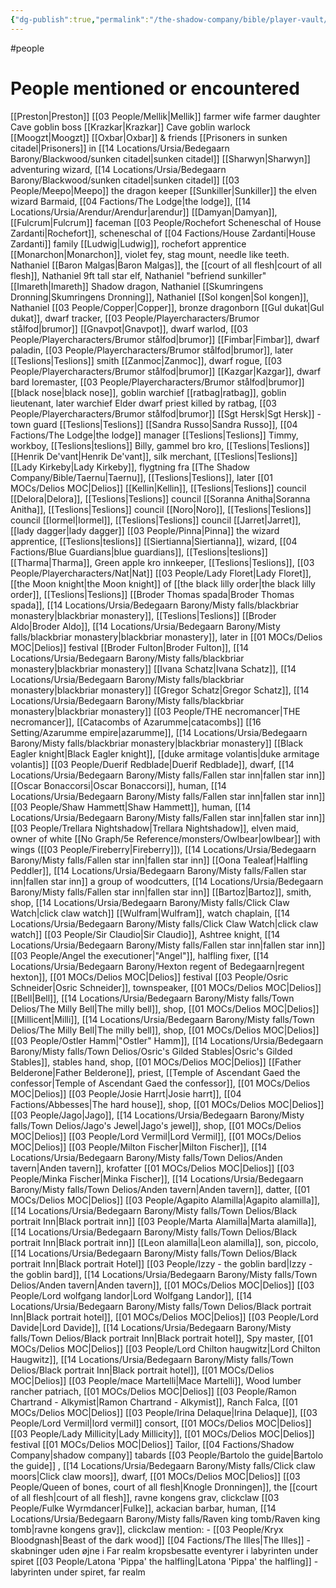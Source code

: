 ```yaml
---
{"dg-publish":true,"permalink":"/the-shadow-company/bible/player-vault/5-people/","title":"People"}
---
```


#people 
# People mentioned or encountered
[[Preston\|Preston]]
[[03 People/Mellik\|Mellik]]
farmer wife
farmer daughter
Cave goblin boss [[Krazkar\|Krazkar]]
Cave goblin warlock [[Moogzt\|Moogzt]]
[[Oxbar\|Oxbar]] & friends
[[Prisoners in sunken citadel\|Prisoners]] in [[14 Locations/Ursia/Bedegaarn Barony/Blackwood/sunken citadel\|sunken citadel]]
[[Sharwyn\|Sharwyn]] adventuring wizard, [[14 Locations/Ursia/Bedegaarn Barony/Blackwood/sunken citadel\|sunken citadel]]
[[03 People/Meepo\|Meepo]] the dragon keeper
[[Sunkiller\|Sunkiller]] the elven wizard
Barmaid, [[04 Factions/The Lodge\|the lodge]], [[14 Locations/Ursia/Arendur/Arendur\|arendur]]
[[Damyan\|Damyan]], [[Fulcrum\|Fulcrum]] faceman
[[03 People/Rochefort Scheneschal of House Zardanti\|Rochefort]], scheneschal of [[04 Factions/House Zardanti\|House Zardanti]] family
[[Ludwig\|Ludwig]], rochefort apprentice
[[Monarchon\|Monarchon]], violet fey, stag mount, needle like teeth. Nathaniel
[[Baron Malgas\|Baron Malgas]], the [[court of all flesh\|court of all flesh]], Nathaniel
9ft tall star elf, Nathaniel "befriend sunkiller"
[[Imareth\|Imareth]] Shadow dragon, Nathaniel
[[Skumringens Dronning\|Skumringens Dronning]], Nathaniel
[[Sol kongen\|Sol kongen]], Nathaniel
[[03 People/Copper\|Copper]], bronze dragonborn
[[Gul dukat\|Gul dukat]], dwarf tracker, [[03 People/Playercharacters/Brumor stålfod\|brumor]]
[[Gnavpot\|Gnavpot]], dwarf warlod, [[03 People/Playercharacters/Brumor stålfod\|brumor]]
[[Fimbar\|Fimbar]], dwarf paladin, [[03 People/Playercharacters/Brumor stålfod\|brumor]], later [[Teslions\|Teslions]] smith
[[Zanmoc\|Zanmoc]], dwarf rogue, [[03 People/Playercharacters/Brumor stålfod\|brumor]]
[[Kazgar\|Kazgar]], dwarf bard loremaster, [[03 People/Playercharacters/Brumor stålfod\|brumor]]
[[black nose\|black nose]], goblin warchief
[[ratbag\|ratbag]], goblin lieutenant, later warchief
Elder dwarf priest killed by ratbag, [[03 People/Playercharacters/Brumor stålfod\|brumor]]
[[Sgt Hersk\|Sgt Hersk]] - town guard [[Teslions\|Teslions]]
[[Sandra Russo\|Sandra Russo]], [[04 Factions/The Lodge\|the lodge]] manager [[Teslions\|Teslions]]
Timmy, workboy, [[Teslions\|teslions]]
Billy, gammel bro kro, [[Teslions\|Teslions]]
[[Henrik De'vant\|Henrik De'vant]], silk merchant, [[Teslions\|Teslions]]
[[Lady Kirkeby\|Lady Kirkeby]], flygtning fra [[The Shadow Company/Bible/Taernu\|Taernu]], [[Teslions\|Teslions]], later [[01 MOCs/Delios MOC\|Delios]]
[[Kellin\|Kellin]], [[Teslions\|Teslions]] council
[[Delora\|Delora]], [[Teslions\|Teslions]] council
[[Soranna Anitha\|Soranna Anitha]], [[Teslions\|Teslions]] council
[[Noro\|Noro]], [[Teslions\|Teslions]] council
[[Iormel\|Iormel]], [[Teslions\|Teslions]] council
[[Jarret\|Jarret]], [[lady dagger\|lady dagger]]
[[03 People/Pinna\|Pinna]] the wizard apprentice, [[Teslions\|teslions]]
[[Siertianna\|Siertianna]], wizard, [[04 Factions/Blue Guardians\|blue guardians]], [[Teslions\|teslions]]
[[Tharma\|Tharma]], Green apple kro innkeeper, [[Teslions\|Teslions]], [[03 People/Playercharacters/Nat\|Nat]]
[[03 People/Lady Floret\|Lady Floret]], [[the Moon knight\|the Moon knight]] of [[the black lilly order\|the black lilly order]], [[Teslions\|Teslions]]
[[Broder Thomas spada\|Broder Thomas spada]], [[14 Locations/Ursia/Bedegaarn Barony/Misty falls/blackbriar monastery\|blackbriar monastery]], [[Teslions\|Teslions]]
[[Broder Aldo\|Broder Aldo]], [[14 Locations/Ursia/Bedegaarn Barony/Misty falls/blackbriar monastery\|blackbriar monastery]], later in [[01 MOCs/Delios MOC\|Delios]] festival
[[Broder Fulton\|Broder Fulton]], [[14 Locations/Ursia/Bedegaarn Barony/Misty falls/blackbriar monastery\|blackbriar monastery]]
[[Ivana Schatz\|Ivana Schatz]], [[14 Locations/Ursia/Bedegaarn Barony/Misty falls/blackbriar monastery\|blackbriar monastery]]
[[Gregor Schatz\|Gregor Schatz]], [[14 Locations/Ursia/Bedegaarn Barony/Misty falls/blackbriar monastery\|blackbriar monastery]]
[[03 People/THE necromancer\|THE necromancer]], [[Catacombs of Azarumme\|catacombs]] [[16 Setting/Azarumme empire\|azarumme]], [[14 Locations/Ursia/Bedegaarn Barony/Misty falls/blackbriar monastery\|blackbriar monastery]]
[[Black Eagler knight\|Black Eagler knight]], [[duke armitage volantis\|duke armitage volantis]]
[[03 People/Duerif Redblade\|Duerif Redblade]], dwarf, [[14 Locations/Ursia/Bedegaarn Barony/Misty falls/Fallen star inn\|fallen star inn]]
[[Oscar Bonaccorsi\|Oscar Bonaccorsi]], human, [[14 Locations/Ursia/Bedegaarn Barony/Misty falls/Fallen star inn\|fallen star inn]]
[[03 People/Shaw Hammett\|Shaw Hammett]], human, [[14 Locations/Ursia/Bedegaarn Barony/Misty falls/Fallen star inn\|fallen star inn]]
[[03 People/Trellara Nightshadow\|Trellara Nightshadow]], elven maid, owner of white [[No Graph/5e Reference/monsters/Owlbear\|owlbear]] with wings ([[03 People/Fireberry\|Fireberry]]), [[14 Locations/Ursia/Bedegaarn Barony/Misty falls/Fallen star inn\|fallen star inn]]
[[Oona Tealeaf\|Halfling Peddler]], [[14 Locations/Ursia/Bedegaarn Barony/Misty falls/Fallen star inn\|fallen star inn]]
a group of woodcutters, [[14 Locations/Ursia/Bedegaarn Barony/Misty falls/Fallen star inn\|fallen star inn]]
[[Bartoz\|Bartoz]], smith, shop, [[14 Locations/Ursia/Bedegaarn Barony/Misty falls/Click Claw Watch\|click claw watch]]
[[Wulfram\|Wulfram]], watch chaplain, [[14 Locations/Ursia/Bedegaarn Barony/Misty falls/Click Claw Watch\|click claw watch]]
[[03 People/Sir Claudio\|Sir Claudio]], Ashtree knight, [[14 Locations/Ursia/Bedegaarn Barony/Misty falls/Fallen star inn\|fallen star inn]]
[[03 People/Angel the executioner\|"Angel"]], halfling fixer, [[14 Locations/Ursia/Bedegaarn Barony/Hexton regent of Bedegaarn\|regent hexton]], [[01 MOCs/Delios MOC\|Delios]] festival
[[03 People/Osric Schneider\|Osric Schneider]], townspeaker, [[01 MOCs/Delios MOC\|Delios]]
[[Bell\|Bell]], [[14 Locations/Ursia/Bedegaarn Barony/Misty falls/Town Delios/The Milly Bell\|The milly bell]], shop, [[01 MOCs/Delios MOC\|Delios]]
[[Millicent\|Milli]], [[14 Locations/Ursia/Bedegaarn Barony/Misty falls/Town Delios/The Milly Bell\|The milly bell]], shop, [[01 MOCs/Delios MOC\|Delios]]
[[03 People/Ostler Hamm\|"Ostler" Hamm]], [[14 Locations/Ursia/Bedegaarn Barony/Misty falls/Town Delios/Osric's Gilded Stables\|Osric's Gilded Stables]], stables hand, shop, [[01 MOCs/Delios MOC\|Delios]]
[[Father Belderone\|Father Belderone]], priest, [[Temple of Ascendant Gaed the confessor\|Temple of Ascendant Gaed the confessor]], [[01 MOCs/Delios MOC\|Delios]]
[[03 People/Josie Harrt\|Josie harrt]], [[04 Factions/Abbesses\|The hard house]], shop, [[01 MOCs/Delios MOC\|Delios]]
[[03 People/Jago\|Jago]], [[14 Locations/Ursia/Bedegaarn Barony/Misty falls/Town Delios/Jago's Jewel\|Jago's jewel]], shop, [[01 MOCs/Delios MOC\|Delios]]
[[03 People/Lord Vermil\|Lord Vermil]], [[01 MOCs/Delios MOC\|Delios]]
[[03 People/Milton Fischer\|Milton Fischer]],  [[14 Locations/Ursia/Bedegaarn Barony/Misty falls/Town Delios/Anden tavern\|Anden tavern]], krofatter [[01 MOCs/Delios MOC\|Delios]]
[[03 People/Minka Fischer\|Minka Fischer]], [[14 Locations/Ursia/Bedegaarn Barony/Misty falls/Town Delios/Anden tavern\|Anden tavern]], datter, [[01 MOCs/Delios MOC\|Delios]]
[[03 People/Agapito Alamilla\|Agapito alamilla]], [[14 Locations/Ursia/Bedegaarn Barony/Misty falls/Town Delios/Black portrait Inn\|Black portrait inn]]
[[03 People/Marta Alamilla\|Marta alamilla]], [[14 Locations/Ursia/Bedegaarn Barony/Misty falls/Town Delios/Black portrait Inn\|Black portrait inn]]
[[Leon alamilla\|Leon alamilla]], son, piccolo, [[14 Locations/Ursia/Bedegaarn Barony/Misty falls/Town Delios/Black portrait Inn\|Black portrait Hotel]]
[[03 People/Izzy - the goblin bard\|Izzy - the goblin bard]], [[14 Locations/Ursia/Bedegaarn Barony/Misty falls/Town Delios/Anden tavern\|Anden tavern]], [[01 MOCs/Delios MOC\|Delios]]
[[03 People/Lord wolfgang landor\|Lord Wolfgang Landor]], [[14 Locations/Ursia/Bedegaarn Barony/Misty falls/Town Delios/Black portrait Inn\|Black portrait hotel]], [[01 MOCs/Delios MOC\|Delios]]
[[03 People/Lord Davide\|Lord Davide]], [[14 Locations/Ursia/Bedegaarn Barony/Misty falls/Town Delios/Black portrait Inn\|Black portrait hotel]], Spy master, [[01 MOCs/Delios MOC\|Delios]]
[[03 People/Lord Chilton haugwitz\|Lord Chilton Haugwitz]], [[14 Locations/Ursia/Bedegaarn Barony/Misty falls/Town Delios/Black portrait Inn\|Black portrait hotel]], [[01 MOCs/Delios MOC\|Delios]]
[[03 People/mace Martelli\|Mace Martelli]], Wood lumber rancher patriach, [[01 MOCs/Delios MOC\|Delios]]
[[03 People/Ramon Chartrand - Alkymist\|Ramon Chartrand - Alkymist]], Ranch Falca, [[01 MOCs/Delios MOC\|Delios]]
[[03 People/Irina Delaque\|Irina Delaque]], [[03 People/Lord Vermil\|lord vermil]] consort, [[01 MOCs/Delios MOC\|Delios]]
[[03 People/Lady Millicity\|Lady Millicity]], [[01 MOCs/Delios MOC\|Delios]] festival
[[01 MOCs/Delios MOC\|Delios]] Tailor, [[04 Factions/Shadow Company\|shadow company]] tabards
[[03 People/Bartolo the guide\|Bartolo the guide]] , [[14 Locations/Ursia/Bedegaarn Barony/Misty falls/Click claw moors\|Click claw moors]], dwarf, [[01 MOCs/Delios MOC\|Delios]]
[[03 People/Queen of bones, court of all flesh\|Knogle Dronningen]], the [[court of all flesh\|court of all flesh]], ravne kongens grav, clickclaw
[[03 People/Fulke Wyrmdancer\|Fulke]], ackacian barbar, human, [[14 Locations/Ursia/Bedegaarn Barony/Misty falls/Raven king tomb/Raven king tomb\|ravne kongens grav]], clickclaw
	mention: - [[03 People/Kryx Bloodgnash\|Beast of the dark wood]]
[[04 Factions/The Illes\|The Illes]] - skabninger uden øjne i Far realm
kropsbesatte eventyrer i labyrinten under spiret
[[03 People/Latona 'Pippa' the halfling\|Latona 'Pippa' the halfling]] - labyrinten under spiret, far realm









